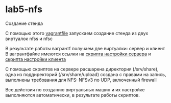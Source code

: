 # lab5-nfs

Создание стенда

С помощью этого [vagrantfile](https://github.com/pavelfreid/lab5-nfs/blob/main/Vagrantfile) запускаем создание стенда из двух виртуалок nfss и nfsc

В результате работы вагрантf получаем две виртуалки: сервер и клиент
В вагрантфайле имеются ссылки на [скрипта настройки сервера](https://github.com/pavelfreid/lab5-nfs/blob/main/nfss_script.sh) и [скрипта настройки клиента](https://github.com/pavelfreid/lab5-nfs/blob/main/nfsc_script.sh)


С помощью скриптов на сервере расшарена директория (/srv/share), одна из поддиректорий (/srv/share/upload) создана с правами на запись, выполнены требования для NFS: NFSv3 по UDP, включенный firewall

Все действия по созданию виртуальных машин и их настройке выполняются автоматически, в результате работы скриптов.
